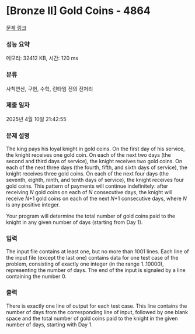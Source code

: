 # [Bronze II] Gold Coins - 4864 

[문제 링크](https://www.acmicpc.net/problem/4864) 

### 성능 요약

메모리: 32412 KB, 시간: 120 ms

### 분류

사칙연산, 구현, 수학, 런타임 전의 전처리

### 제출 일자

2025년 4월 10일 21:42:55

### 문제 설명

<p>The king pays his loyal knight in gold coins. On the first day of his service, the knight receives one gold coin. On each of the next two days (the second and third days of service), the knight receives two gold coins. On each of the next three days (the fourth, fifth, and sixth days of service), the knight receives three gold coins. On each of the next four days (the seventh, eighth, ninth, and tenth days of service), the knight receives four gold coins. This pattern of payments will continue indefinitely: after receiving <em>N</em> gold coins on each of <em>N</em> consecutive days, the knight will receive <em>N</em>+1 gold coins on each of the next <em>N</em>+1 consecutive days, where <em>N</em> is any positive integer.</p>

<p>Your program will determine the total number of gold coins paid to the knight in any given number of days (starting from Day 1).</p>

### 입력 

 <p>The input file contains at least one, but no more than 1001 lines. Each line of the input file (except the last one) contains data for one test case of the problem, consisting of exactly one integer (in the range 1..10000), representing the number of days. The end of the input is signaled by a line containing the number 0.</p>

### 출력 

 <p>There is exactly one line of output for each test case. This line contains the number of days from the corresponding line of input, followed by one blank space and the total number of gold coins paid to the knight in the given number of days, starting with Day 1.</p>

